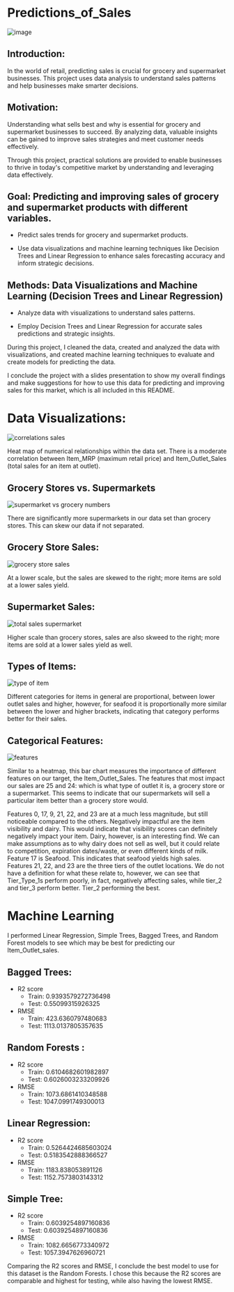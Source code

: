 # Predictions_of_Sales

![image](https://github.com/Yash-Gavade/Prediction_Sales/assets/74112721/0945491c-4635-45bb-aacf-2e7db7a1b933)

## Introduction:

In the world of retail, predicting sales is crucial for grocery and supermarket businesses. This project uses data analysis to understand sales patterns and help businesses make smarter decisions.

## Motivation:

Understanding what sells best and why is essential for grocery and supermarket businesses to succeed. By analyzing data, valuable insights can be gained to improve sales strategies and meet customer needs effectively.

Through this project, practical solutions are provided to enable businesses to thrive in today's competitive market by understanding and leveraging data effectively.


## Goal: Predicting and improving sales of grocery and supermarket products with different variables. 

* Predict sales trends for grocery and supermarket products.<br>

* Use data visualizations and machine learning techniques like Decision Trees and Linear Regression to enhance sales forecasting accuracy and inform strategic decisions.<br>



## Methods: Data Visualizations and Machine Learning (Decision Trees and Linear Regression)<br>

* Analyze data with visualizations to understand sales patterns.<br>

* Employ Decision Trees and Linear Regression for accurate sales predictions and strategic insights.<br>

During this project, I cleaned the data, created and analyzed the data with visualizations, and created machine learning techniques to evaluate and create models for predicting the data. 

I conclude the project with a slides presentation to show my overall findings and make suggestions for how to use this data for predicting and improving sales for this market, which is all included in this README.

# Data Visualizations:

![correlations sales](https://user-images.githubusercontent.com/86759538/131196927-349517a4-f84c-46b2-ab83-d017e79d637d.png)

Heat map of numerical relationships within the data set. There is a moderate correlation between Item_MRP (maximum retail price) and Item_Outlet_Sales (total sales for an item at outlet).

## Grocery Stores vs. Supermarkets
![supermarket vs grocery numbers](https://user-images.githubusercontent.com/86759538/131197038-6459b98c-16cb-496f-af1c-62fde6cbadc8.png)

There are significantly more supermarkets in our data set than grocery stores. This can skew our data if not separated.

## Grocery Store Sales:
![grocery store sales](https://user-images.githubusercontent.com/86759538/131197012-fffa0955-74c0-4dff-b80b-0c2bd5ac66c7.png)

At a lower scale, but the sales are skewed to the right; more items are sold at a lower sales yield.

## Supermarket Sales:
![total sales supermarket](https://user-images.githubusercontent.com/86759538/131197141-90e81579-98d5-48d5-9f04-ad9714aeeb80.png)

Higher scale than grocery stores, sales are also skweed to the right; more items are sold at a lower sales yield as well.

## Types of Items:
![type of item](https://user-images.githubusercontent.com/86759538/131197189-4c5c7cdc-a9e0-437b-81c3-fe386fa5a877.png)

Different categories for items in general are proportional, between lower outlet sales and higher, however, for seafood it is proportionally more similar between the lower and higher brackets, indicating that category performs better for their sales.

## Categorical Features:
![features](https://user-images.githubusercontent.com/86759538/131197290-c57b6173-eaab-4194-9309-0f0b3f665723.PNG)

Similar to a heatmap, this bar chart measures the importance of different features on our target, the Item_Outlet_Sales. The features that most impact our sales are 25 and 24: which is what type of outlet it is, a grocery store or a supermarket. This seems to indicate that our supermarkets will sell a particular item better than a grocery store would.

Features 0, 17, 9, 21, 22, and 23 are at a much less magnitude, but still noticeable compared to the others. Negatively impactful are the item visibility and dairy. This would indicate that visibility scores can definitely negatively impact your item. Dairy, however, is an interesting find. We can make assumptions as to why dairy does not sell as well, but it could relate to competition, expiration dates/waste, or even different kinds of milk. 
Feature 17 is Seafood. This indicates that seafood yields high sales.
Features 21, 22, and 23 are the three tiers of the outlet locations. We do not have a definition for what these relate to, however, we can see that Tier_Type_1s perform poorly, in fact, negatively affecting sales, while tier_2 and tier_3 perform better. Tier_2 performing the best.

# Machine Learning
I performed Linear Regression, Simple Trees, Bagged Trees, and Random Forest models to see which may be best for predicting our Item_Outlet_sales.

## Bagged Trees: 
* R2 score 
  * Train: 0.9393579272736498
  * Test: 0.55099315926325
* RMSE 
  * Train: 423.6360797480683 
  * Test: 1113.0137805357635

## Random Forests :
* R2 score 
  * Train: 0.6104682601982897
  * Test: 0.6026003233209926
* RMSE  
  * Train: 1073.6861410348588
  * Test: 1047.0991749300013
  
## Linear Regression:
* R2 score
  * Train: 0.5264424685603024
  * Test: 0.5183542888366527
* RMSE 
  * Train: 1183.838053891126
  * Test: 1152.7573803143312

## Simple Tree:
* R2  score 
  * Train: 0.6039254897160836
  * Test: 0.6039254897160836
* RMSE 
  * Train: 1082.6656773340972
  * Test: 1057.3947626960721

Comparing the R2 scores and RMSE, I conclude the best model to use for this dataset is the Random Forests. I chose this because the R2 scores are comparable and highest for testing, while also having the lowest RMSE.

